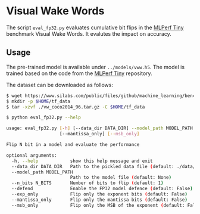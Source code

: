 # Visual Wake Words

The script `eval_fp32.py` evaluates cumulative bit flips in the [MLPerf Tiny](https://github.com/mlcommons/tiny) benchmark Visual Wake Words. It evalutes the impact on accuracy.

## Usage

The pre-trained model is available under `../models/vww.h5`. The model is trained based on the code from the [MLPerf Tiny](https://github.com/mlcommons/tiny) repository.

The dataset can be downloaded as follows:

```bash
$ wget https://www.silabs.com/public/files/github/machine_learning/benchmarks/datasets/vw_coco2014_96.tar.gz
$ mkdir -p $HOME/tf_data
$ tar -xzvf ./vw_coco2014_96.tar.gz -C $HOME/tf_data
```

```bash
$ python eval_fp32.py --help

usage: eval_fp32.py [-h] [--data_dir DATA_DIR] --model_path MODEL_PATH [--n_bits N_BITS] [--defend] [--exp_only]
                    [--mantissa_only] [--msb_only]

Flip N bit in a model and evaluate the performance

optional arguments:
  -h, --help            show this help message and exit
  --data_dir DATA_DIR   Path to the pickled data file (default: ./data/)
  --model_path MODEL_PATH
                        Path to the model file (default: None)
  --n_bits N_BITS       Number of bits to flip (default: 1)
  --defend              Enable the FP32 model defence (default: False)
  --exp_only            Flip only the exponent bits (default: False)
  --mantissa_only       Flip only the mantissa bits (default: False)
  --msb_only            Flip only the MSB of the exponent (default: False)
```
